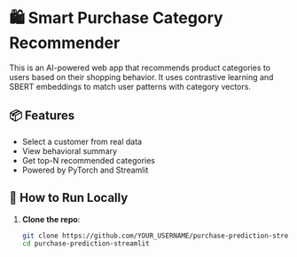 # 🛍️ Smart Purchase Category Recommender

This is an AI-powered web app that recommends product categories to users based on their shopping behavior. It uses contrastive learning and SBERT embeddings to match user patterns with category vectors.

## 📦 Features

- Select a customer from real data
- View behavioral summary
- Get top-N recommended categories
- Powered by PyTorch and Streamlit

## 🚀 How to Run Locally

1. **Clone the repo**:
   ```bash
   git clone https://github.com/YOUR_USERNAME/purchase-prediction-streamlit.git
   cd purchase-prediction-streamlit
